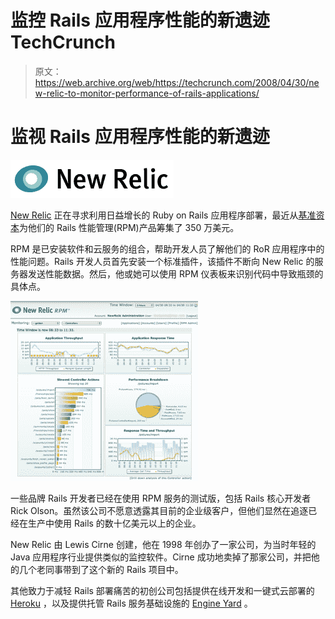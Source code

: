 # 监控 Rails 应用程序性能的新遗迹 TechCrunch

> 原文：<https://web.archive.org/web/https://techcrunch.com/2008/04/30/new-relic-to-monitor-performance-of-rails-applications/>

# 监视 Rails 应用程序性能的新遗迹

[![](img/77db980a1f1898e9e8729b45dbcaffdd.png)](https://web.archive.org/web/20221209135333/http://www.newrelic.com/)

[New Relic](https://web.archive.org/web/20221209135333/http://www.newrelic.com/) 正在寻求利用日益增长的 Ruby on Rails 应用程序部署，最近从[基准资本](https://web.archive.org/web/20221209135333/http://www.crunchbase.com/financial-organization/benchmark-capital)为他们的 Rails 性能管理(RPM)产品筹集了 350 万美元。

RPM 是已安装软件和云服务的组合，帮助开发人员了解他们的 RoR 应用程序中的性能问题。Rails 开发人员首先安装一个标准插件，该插件不断向 New Relic 的服务器发送性能数据。然后，他或她可以使用 RPM 仪表板来识别代码中导致瓶颈的具体点。

[![](img/7b2be9a3800f9fae31f00b0b79797efc.png)](https://web.archive.org/web/20221209135333/http://www.beta.techcrunch.com/wp-content/newrelic_shot.JPG)

一些品牌 Rails 开发者已经在使用 RPM 服务的测试版，包括 Rails 核心开发者 Rick Olson。虽然该公司不愿意透露其目前的企业级客户，但他们显然在追逐已经在生产中使用 Rails 的数十亿美元以上的企业。

New Relic 由 Lewis Cirne 创建，他在 1998 年创办了一家公司，为当时年轻的 Java 应用程序行业提供类似的监控软件。Cirne 成功地卖掉了那家公司，并把他的几个老同事带到了这个新的 Rails 项目中。

其他致力于减轻 Rails 部署痛苦的初创公司包括提供在线开发和一键式云部署的 [Heroku](https://web.archive.org/web/20221209135333/http://www.heroku.com/) ，以及提供托管 Rails 服务基础设施的 [Engine Yard](https://web.archive.org/web/20221209135333/http://www.engineyard.com/) 。